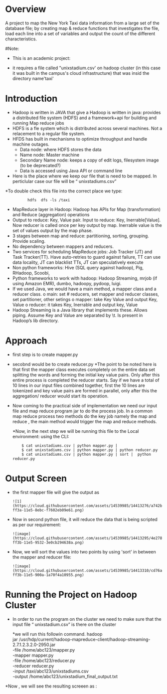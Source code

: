 #  Overview
  A project to map the New York Taxi data information from a large set of the database file; 
  by creating map & reduce functions that investigates the file, load each line into a set of variables and output the count of the different characteristics.

#Note: 
 * This is an academic project: 
 
 * it requires a file called "unixstadium.csv' on hadoop cluster (in this case it was built in the campus's cloud infrastructure) that was insid the directory name'taxi'


# Introduction

* Hadoop is written in JAVA that give a Hadoop is written in java: provides a distributed file system (HDFS) and a framework+api for   building and running Map reduce jobs
* HDFS is a fle system which is distributed across several machines. Not a relacement to a regular file system.
* HFDS has built in mechanisms to optimize throughput and handle machine outages.
  * Data node: where HDFS stores the data
  * Name node: Master machine
  * Secondary Name node: keeps a copy of edit logs, filesystem image (to be deprecated?)
  * Data is accessed using Java API or command line
* Here is the place where we keep our file that is need to be mapped. In perticlular case our file will be “ unixstadiums.csv”

 *To double check this file into the correct place we type:

              hdfs  dfs -ls /taxi

* MapReduce layer in Hadoop: Hadoop has APIs for Map (transformation) and Reduce (aggregation) operations
* Output to  reduce: Key, Value pair. Input to reduce: Key, Inerrable[Value]. Now  reducer is called once per key output by map.       Inerrable value is the set of values output by the map phase.
* 3 stages between map and reduce: partitioning, sorting, grouping. Provide scaling.
* No dependency between mappers and reducers.
* Two services for scheduling MapReduce jobs: Job Tracker (JT) and Task Tracker(TT). Have auto-retries to guard against failure, TT    can use data locality, JT can blacklist TTs, JT can speculatively execute
* Non python frameworks: Hive (SQL query against hadoop), Pig, RHadoop, Scoobi,
* Python frameworks to work with hadoop: Hadoop Streaming, mrjob (if using Amazon EMR), dumbo, hadoopy, pydoop, luigi.
* If we used Java, we would have a main method, a mapper class and a reducer class.
  o main: set # reducers, set mapper and reducer classes, set partitioner, other setings
  o	mapper: take Key Value and output Key, Value
  o	reducer: it takes Key, Inerrable and output key, Value
* Hadoop Streaming is a Java library that implements these. Allows piping. Assume Key and Value are separated by \t. Is present in     Hadoop’s lib directory.

# Approach 

* first step is to create mapper.py
* secobnd would be to create reducer.py
*The point to be noted here is that first the mapper class executes completely on the entire data set splitting the words and forming  the initial key value pairs. Only after this entire process is completed the reducer starts. Say if we have a total of 10 lines in    our input files combined together, first the 10 lines are tokenized and key value pairs are formed in parallel, only after this the   aggregation/ reducer would start its operation.

* Now coming to the practical side of implementation we need our input file and map reduce program jar to do the process job. In a      common map reduce process two methods do the key job namely the map and reduce , the main method would trigger the map and reduce     methods.

   *Now, in the next step we will be running this file to the Local environment: using the CLI:

          $ cat unixstadiums.csv | python mapper.py |
          $ cat unixstadiums.csv | python mapper.py | python reducer.py
          $ cat unixstadiums.csv | python mapper.py | sort |  python reducer.py

# Output Screen

* the first mapper file will give the output as


      ![1](https://cloud.githubusercontent.com/assets/14539985/14413276/a742bb20-ff3a-11e5-8ebc-f7602eb09e61.png)

* Now in second python file, it will reduce the data that is being scripted as per our requirement:


      ![image](https://cloud.githubusercontent.com/assets/14539985/14413295/4e278e84-ff3b-11e5-9532-3e0cb294638a.png)


* Now, we will sort the values into two points by using 'sort' in between the mapper and reducer file:

      ![image](https://cloud.githubusercontent.com/assets/14539985/14413310/cd76aabc-ff3b-11e5-900a-1a70f4a10955.png)


# Running the Project on Hadoop Cluster

* In order to run the program on the cluster we need to make sure that the input file “ unixstadium.csv” is there on the cluster
    
     *we will run this followin command.
          hadoop \
          jar /usr/hdp/current/hadoop-mapreduce-client/hadoop-streaming-2.7.1.2.3.2.0-2950.jar \
          -file /home/abc123/mapper.py \
          -mapper mapper.py \
          -file /home/abc123/reducer.py \
          -reducer reducer.py \
          -input /taxi/abc123/unixstadiums.csv \
          -output /home/abc123/unixstadium_final_output.txt

*Now , we will see the resulting screeen as :


    
